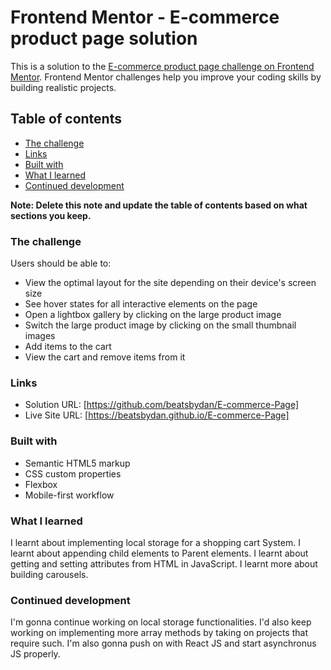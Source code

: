 # Frontend Mentor - E-commerce product page solution

This is a solution to the [E-commerce product page challenge on Frontend Mentor](https://www.frontendmentor.io/challenges/ecommerce-product-page-UPsZ9MJp6). Frontend Mentor challenges help you improve your coding skills by building realistic projects.

## Table of contents

  - [The challenge](#the-challenge)
  - [Links](#links)
  - [Built with](#built-with)
  - [What I learned](#what-i-learned)
  - [Continued development](#continued-development)


**Note: Delete this note and update the table of contents based on what sections you keep.**

### The challenge

Users should be able to:

- View the optimal layout for the site depending on their device's screen size
- See hover states for all interactive elements on the page
- Open a lightbox gallery by clicking on the large product image
- Switch the large product image by clicking on the small thumbnail images
- Add items to the cart
- View the cart and remove items from it

### Links

- Solution URL: [https://github.com/beatsbydan/E-commerce-Page]
- Live Site URL: [https://beatsbydan.github.io/E-commerce-Page]

### Built with

- Semantic HTML5 markup
- CSS custom properties
- Flexbox
- Mobile-first workflow


### What I learned
I learnt about implementing local storage for a shopping cart System.
I learnt about appending child elements to Parent elements.
I learnt about getting and setting attributes from HTML in JavaScript.
I learnt more about building carousels.

### Continued development
I'm gonna continue working on local storage functionalities. I'd also keep working on implementing more array methods by taking on projects that require such. I'm also gonna push on with React JS and start asynchronus JS properly.
